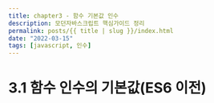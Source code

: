 ```yaml
---
title: chapter3 - 함수 기본값 인수
description: 모던자바스크립트 핵심가이드 정리
permalink: posts/{{ title | slug }}/index.html
date: "2022-03-15"
tags: [javascript, 인수]
---
```


# 3.1 함수 인수의 기본값(ES6 이전)
